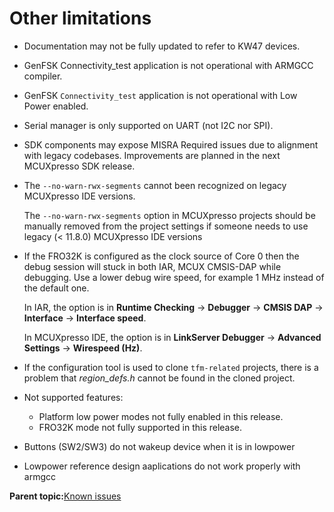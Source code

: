 # Other limitations

-   Documentation may not be fully updated to refer to KW47 devices.
-   GenFSK Connectivity\_test application is not operational with ARMGCC compiler.
-   GenFSK `Connectivity_test` application is not operational with Low Power enabled.
-   Serial manager is only supported on UART \(not I2C nor SPI\).
-   SDK components may expose MISRA Required issues due to alignment with legacy codebases. Improvements are planned in the next MCUXpresso SDK release.
-   The `--no-warn-rwx-segments` cannot been recognized on legacy MCUXpresso IDE versions.

    The `--no-warn-rwx-segments` option in MCUXpresso projects should be manually removed from the project settings if someone needs to use legacy \(< 11.8.0\) MCUXpresso IDE versions

-   If the FRO32K is configured as the clock source of Core 0 then the debug session will stuck in both IAR, MCUX CMSIS-DAP while debugging. Use a lower debug wire speed, for example 1 MHz instead of the default one.

    In IAR, the option is in **Runtime Checking** -\> **Debugger** -\> **CMSIS DAP** -\> **Interface** -\> **Interface speed**.

    In MCUXpresso IDE, the option is in **LinkServer Debugger** -\> **Advanced Settings** -\> **Wirespeed \(Hz\)**.

-   If the configuration tool is used to clone `tfm-related` projects, there is a problem that *region\_defs.h* cannot be found in the cloned project.
-   Not supported features:
    -   Platform low power modes not fully enabled in this release.
    -   FRO32K mode not fully supported in this release.
-   Buttons (SW2/SW3) do not wakeup device when it is in lowpower
-   Lowpower reference design aaplications do not work properly with armgcc

**Parent topic:**[Known issues](../topics/known_issues.md)

